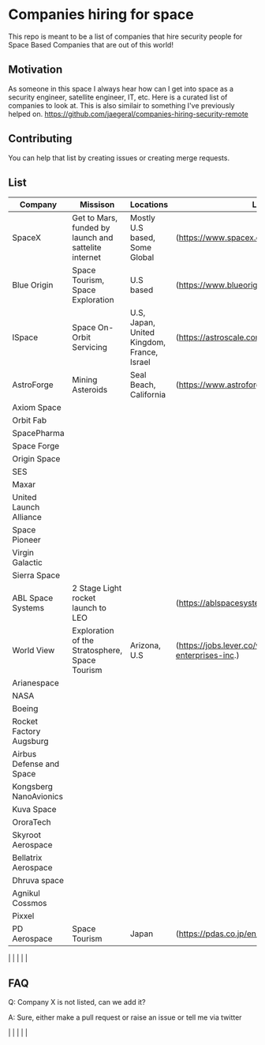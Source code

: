 # Companies hiring for space
This repo is meant to be a list of companies that hire security people for Space Based Companies that are out of this world!

## Motivation

As someone in this space I always hear how can I get into space as a security engineer, satellite  engineer, IT, etc. Here is a curated list of companies to look at.
This is also similair to something I've previously helped on. https://github.com/jaegeral/companies-hiring-security-remote 
## Contributing
You can help that list by creating issues or creating merge requests.

## List
| Company | Missison | Locations | Link
| --------|  ----- | ----- | ----- |
| SpaceX | Get to Mars, funded by launch and sattelite internet |Mostly U.S based, Some Global |  (https://www.spacex.com/careers)
| Blue Origin | Space Tourism, Space Exploration | U.S based  |  (https://www.blueorigin.com/careers/search) 
| ISpace | Space On-Orbit Servicing | U.S, Japan, United Kingdom, France, Israel | (https://astroscale.com/careers/vacancies/)
| AstroForge | Mining Asteroids | Seal Beach, California | (https://www.astroforge.io/careers)
| Axiom Space | 
| Orbit Fab 
| SpacePharma
| Space Forge
| Origin Space 
| SES
| Maxar 
| United Launch Alliance
| Space Pioneer
| Virgin Galactic
| Sierra Space 
| ABL Space Systems | 2 Stage Light rocket launch to LEO| | (https://ablspacesystems.com/careers/)
| World View | Exploration of the Stratosphere, Space Tourism | Arizona, U.S | (https://jobs.lever.co/world-view-enterprises-inc.)
| Arianespace
| NASA
| Boeing
| Rocket Factory Augsburg 
| Airbus Defense and Space 
| Kongsberg NanoAvionics
| Kuva Space
| OroraTech
| Skyroot Aerospace
| Bellatrix Aerospace
| Dhruva space
| Agnikul Cossmos
| Pixxel 
| PD Aerospace | Space Tourism | Japan | (https://pdas.co.jp/en/recruit/) 



|  |  |  |  |

## FAQ

Q: Company X is not listed, can we add it?

A: Sure, either make a pull request or raise an issue or tell me via twitter

 



|  |  |  |  |
